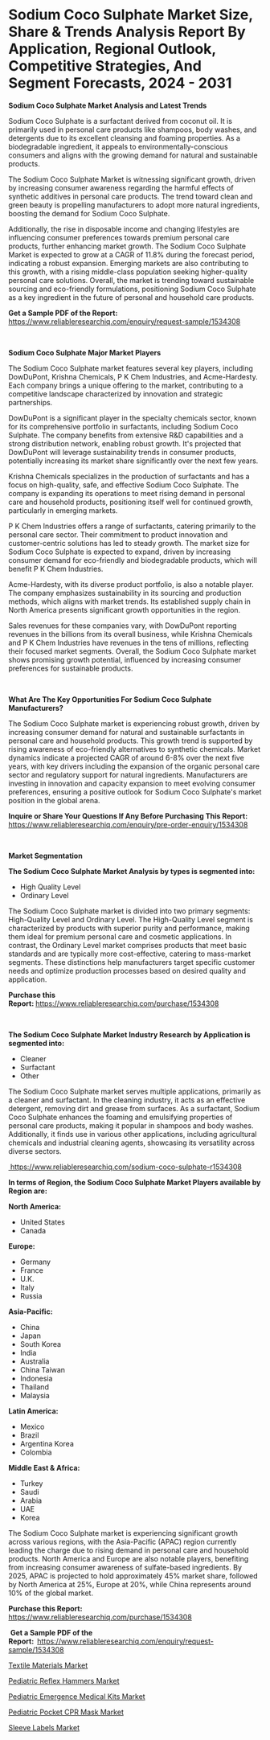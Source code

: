 <p><h1>Sodium Coco Sulphate Market Size, Share & Trends Analysis Report By Application, Regional Outlook, Competitive Strategies, And Segment Forecasts, 2024 - 2031</h1></p><p><strong>Sodium Coco Sulphate Market Analysis and Latest Trends</strong></p>
<p><p>Sodium Coco Sulphate is a surfactant derived from coconut oil. It is primarily used in personal care products like shampoos, body washes, and detergents due to its excellent cleansing and foaming properties. As a biodegradable ingredient, it appeals to environmentally-conscious consumers and aligns with the growing demand for natural and sustainable products.</p><p>The Sodium Coco Sulphate Market is witnessing significant growth, driven by increasing consumer awareness regarding the harmful effects of synthetic additives in personal care products. The trend toward clean and green beauty is propelling manufacturers to adopt more natural ingredients, boosting the demand for Sodium Coco Sulphate.</p><p>Additionally, the rise in disposable income and changing lifestyles are influencing consumer preferences towards premium personal care products, further enhancing market growth. The Sodium Coco Sulphate Market is expected to grow at a CAGR of 11.8% during the forecast period, indicating a robust expansion. Emerging markets are also contributing to this growth, with a rising middle-class population seeking higher-quality personal care solutions. Overall, the market is trending toward sustainable sourcing and eco-friendly formulations, positioning Sodium Coco Sulphate as a key ingredient in the future of personal and household care products.</p></p>
<p><strong>Get a Sample PDF of the Report:&nbsp;</strong> <a href="https://www.reliableresearchiq.com/enquiry/request-sample/1534308?utm_campaign=1106&utm_medium=2&utm_source=Github&utm_content=ia&utm_term=09112024&utm_id=sodium-coco-sulphate">https://www.reliableresearchiq.com/enquiry/request-sample/1534308</a></p>
<p>&nbsp;</p>
<p><strong>Sodium Coco Sulphate Major Market Players</strong></p>
<p><p>The Sodium Coco Sulphate market features several key players, including DowDuPont, Krishna Chemicals, P K Chem Industries, and Acme-Hardesty. Each company brings a unique offering to the market, contributing to a competitive landscape characterized by innovation and strategic partnerships.</p><p>DowDuPont is a significant player in the specialty chemicals sector, known for its comprehensive portfolio in surfactants, including Sodium Coco Sulphate. The company benefits from extensive R&D capabilities and a strong distribution network, enabling robust growth. It's projected that DowDuPont will leverage sustainability trends in consumer products, potentially increasing its market share significantly over the next few years.</p><p>Krishna Chemicals specializes in the production of surfactants and has a focus on high-quality, safe, and effective Sodium Coco Sulphate. The company is expanding its operations to meet rising demand in personal care and household products, positioning itself well for continued growth, particularly in emerging markets.</p><p>P K Chem Industries offers a range of surfactants, catering primarily to the personal care sector. Their commitment to product innovation and customer-centric solutions has led to steady growth. The market size for Sodium Coco Sulphate is expected to expand, driven by increasing consumer demand for eco-friendly and biodegradable products, which will benefit P K Chem Industries.</p><p>Acme-Hardesty, with its diverse product portfolio, is also a notable player. The company emphasizes sustainability in its sourcing and production methods, which aligns with market trends. Its established supply chain in North America presents significant growth opportunities in the region.</p><p>Sales revenues for these companies vary, with DowDuPont reporting revenues in the billions from its overall business, while Krishna Chemicals and P K Chem Industries have revenues in the tens of millions, reflecting their focused market segments. Overall, the Sodium Coco Sulphate market shows promising growth potential, influenced by increasing consumer preferences for sustainable products.</p></p>
<p>&nbsp;</p>
<p><strong>What Are The Key Opportunities For Sodium Coco Sulphate Manufacturers?</strong></p>
<p><p>The Sodium Coco Sulphate market is experiencing robust growth, driven by increasing consumer demand for natural and sustainable surfactants in personal care and household products. This growth trend is supported by rising awareness of eco-friendly alternatives to synthetic chemicals. Market dynamics indicate a projected CAGR of around 6-8% over the next five years, with key drivers including the expansion of the organic personal care sector and regulatory support for natural ingredients. Manufacturers are investing in innovation and capacity expansion to meet evolving consumer preferences, ensuring a positive outlook for Sodium Coco Sulphate's market position in the global arena.</p></p>
<p><strong>Inquire or Share Your Questions If Any Before Purchasing This Report:</strong> <a href="https://www.reliableresearchiq.com/enquiry/pre-order-enquiry/1534308?utm_campaign=1106&utm_medium=2&utm_source=Github&utm_content=ia&utm_term=09112024&utm_id=sodium-coco-sulphate">https://www.reliableresearchiq.com/enquiry/pre-order-enquiry/1534308</a></p>
<p>&nbsp;</p>
<p><strong>Market Segmentation</strong></p>
<p><strong>The Sodium Coco Sulphate Market Analysis by types is segmented into:</strong></p>
<p><ul><li>High Quality Level</li><li>Ordinary Level</li></ul></p>
<p><p>The Sodium Coco Sulphate market is divided into two primary segments: High-Quality Level and Ordinary Level. The High-Quality Level segment is characterized by products with superior purity and performance, making them ideal for premium personal care and cosmetic applications. In contrast, the Ordinary Level market comprises products that meet basic standards and are typically more cost-effective, catering to mass-market segments. These distinctions help manufacturers target specific customer needs and optimize production processes based on desired quality and application.</p></p>
<p><strong>Purchase this Report:&nbsp;</strong><a href="https://www.reliableresearchiq.com/purchase/1534308?utm_campaign=1106&utm_medium=2&utm_source=Github&utm_content=ia&utm_term=09112024&utm_id=sodium-coco-sulphate">https://www.reliableresearchiq.com/purchase/1534308</a></p>
<p>&nbsp;</p>
<p><strong>The Sodium Coco Sulphate Market Industry Research by Application is segmented into:</strong></p>
<p><ul><li>Cleaner</li><li>Surfactant</li><li>Other</li></ul></p>
<p><p>The Sodium Coco Sulphate market serves multiple applications, primarily as a cleaner and surfactant. In the cleaning industry, it acts as an effective detergent, removing dirt and grease from surfaces. As a surfactant, Sodium Coco Sulphate enhances the foaming and emulsifying properties of personal care products, making it popular in shampoos and body washes. Additionally, it finds use in various other applications, including agricultural chemicals and industrial cleaning agents, showcasing its versatility across diverse sectors.</p></p>
<p><a href="https://www.reliableresearchiq.com/sodium-coco-sulphate-r1534308?utm_campaign=1106&utm_medium=2&utm_source=Github&utm_content=ia&utm_term=09112024&utm_id=sodium-coco-sulphate">&nbsp;https://www.reliableresearchiq.com/sodium-coco-sulphate-r1534308</a></p>
<p><strong>In terms of Region, the Sodium Coco Sulphate Market Players available by Region are:</strong></p>
<p>
    <p> <strong> North America: </strong>
        <ul>
            <li>United States</li>
            <li>Canada</li>
        </ul>
        </p> 
    <p> <strong> Europe: </strong>
        <ul>
            <li>Germany</li>
            <li>France</li>
            <li>U.K.</li>
            <li>Italy</li>
            <li>Russia</li>
        </ul>
        </p> 
    <p> <strong> Asia-Pacific: </strong>
        <ul>
            <li>China</li>
            <li>Japan</li>
            <li>South Korea</li>
            <li>India</li>
            <li>Australia</li>
            <li>China Taiwan</li>
            <li>Indonesia</li>
            <li>Thailand</li>
            <li>Malaysia</li>
        </ul>
        </p> 
    <p> <strong> Latin America: </strong>
        <ul>
            <li>Mexico</li>
            <li>Brazil</li>
            <li>Argentina Korea</li>
            <li>Colombia</li>
        </ul>
        </p> 
    <p> <strong> Middle East & Africa: </strong>
        <ul>
            <li>Turkey</li>
            <li>Saudi</li>
            <li>Arabia</li>
            <li>UAE</li>
            <li>Korea</li>
        </ul>
    </p>
    </p>
<p><p>The Sodium Coco Sulphate market is experiencing significant growth across various regions, with the Asia-Pacific (APAC) region currently leading the charge due to rising demand in personal care and household products. North America and Europe are also notable players, benefiting from increasing consumer awareness of sulfate-based ingredients. By 2025, APAC is projected to hold approximately 45% market share, followed by North America at 25%, Europe at 20%, while China represents around 10% of the global market.</p></p>
<p><strong>Purchase this Report: </strong><a href="https://www.reliableresearchiq.com/purchase/1534308?utm_campaign=1106&utm_medium=2&utm_source=Github&utm_content=ia&utm_term=09112024&utm_id=sodium-coco-sulphate">https://www.reliableresearchiq.com/purchase/1534308</a></p>
<p>&nbsp;<strong>Get a Sample PDF of the Report:&nbsp;&nbsp;</strong><a href="https://www.reliableresearchiq.com/enquiry/request-sample/1534308?utm_campaign=1106&utm_medium=2&utm_source=Github&utm_content=ia&utm_term=09112024&utm_id=sodium-coco-sulphate">https://www.reliableresearchiq.com/enquiry/request-sample/1534308</a></p>
<p><strong></strong></p>
<p><p><a href="https://github.com/janeengrenong0/Market-Research-Report-List-1/blob/main/textile-materials-market.md?utm_campaign=1106&utm_medium=2&utm_source=Github&utm_content=ia&utm_term=09112024&utm_id=sodium-coco-sulphate">Textile Materials Market</a></p><p><a href="https://issuu.com/reportprime-2/docs/pediatric-reflex-hammers-market-siz_9cc1e7dbc29711?utm_campaign=1106&utm_medium=2&utm_source=Github&utm_content=ia&utm_term=09112024&utm_id=sodium-coco-sulphate">Pediatric Reflex Hammers Market</a></p><p><a href="https://issuu.com/reportprime-2/docs/pediatric-emergence-medical-kits-ma_f9d0ed743b110d?utm_campaign=1106&utm_medium=2&utm_source=Github&utm_content=ia&utm_term=09112024&utm_id=sodium-coco-sulphate">Pediatric Emergence Medical Kits Market</a></p><p><a href="https://issuu.com/reportprime-2/docs/pediatric-pocket-cpr-mask-market-si_aff35d5968046e?utm_campaign=1106&utm_medium=2&utm_source=Github&utm_content=ia&utm_term=09112024&utm_id=sodium-coco-sulphate">Pediatric Pocket CPR Mask Market</a></p><p><a href="https://github.com/hentonwytandusyl0/Market-Research-Report-List-1/blob/main/sleeve-labels-market.md?utm_campaign=1106&utm_medium=2&utm_source=Github&utm_content=ia&utm_term=09112024&utm_id=sodium-coco-sulphate">Sleeve Labels Market</a></p></p>